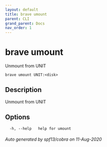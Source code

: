 ```yaml
---
layout: default
title: brave umount
parent: CLI
grand_parent: Docs
nav_order: 1
---
```


# brave umount

Unmount <disk> from UNIT

```
brave umount UNIT:<disk>
```

## Description

Unmount <disk> from UNIT

## Options

```
  -h, --help   help for umount
```

###### Auto generated by spf13/cobra on 11-Aug-2020
